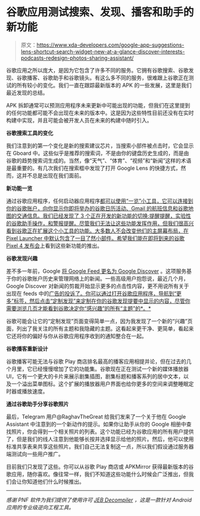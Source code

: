# 谷歌应用测试搜索、发现、播客和助手的新功能

> 原文：<https://www.xda-developers.com/google-app-suggestions-lens-shortcut-search-widget-new-at-a-glance-discover-interests-podcasts-redesign-photos-sharing-assistant/>

谷歌应用之所以庞大，是因为它包含了许多不同的服务。它拥有谷歌搜索、谷歌发现、谷歌播客、谷歌助手和谷歌镜头。有这么多不同的服务，很难跟上谷歌正在测试的所有较小的变化。我们一直在跟踪最新版本的 APK 的一些发展，这里是我们最近发现的总结。

APK 拆卸通常可以预测应用程序未来更新中可能出现的功能，但我们在这里提到的任何功能都可能不会出现在未来的版本中。这是因为这些特性目前还没有在实时构建中实现，并且可能会被开发人员在未来的构建中随时引入。

**谷歌搜索工具的变化**

我们注意到的第一个变化是新的搜索建议芯片，当搜索小部件被点击时，它会显示在 Gboard 中。这些似乎是推荐的搜索词，不是由你的键盘历史生成的，而是由谷歌的趋势搜索词生成的。当然，像“天气”、“体育”、“视频”和“新闻”这样的术语是最重要的。有几次我们在搜索框中发现了打开 Google Lens 的快捷方式，然而，这并不总是出现在我们面前。

**新功能一览**

通过谷歌应用程序，任何启动器应用程序[都可以使用“一览”小工具，它可以连接到你的谷歌账户，向你显示你即将举办的谷歌日历活动、Gmail 的航班信息和谷歌地图的交通信息。我们已经发现了 3 个正在开发的新功能的切换:提醒提醒，实验性的谷歌助手操作，和警报提醒。尽管我们无法让这些功能发挥作用，但我们很高兴看到谷歌正在扩展这个小工具的功能。大多数人不会改变他们的主屏幕布局，在 Pixel Launcher 中默认包含了一目了然小部件。希望我们能在即将到来的](https://www.xda-developers.com/pixel-at-a-glance-widget-google-app/)[谷歌 Pixel 4 发布会](https://xda-developers.com/tag/google-pixel4)上看到这些新功能的推出。

**谷歌发现兴趣**

差不多一年前，Google [将 Google Feed 更名为 Google Discover](https://www.xda-developers.com/google-feed-rebrand-discover/) 。这项服务基于你的谷歌账户历史来管理网络上的新闻。一些高级用户抱怨说，最近几个月，Google Discover 对新闻的剪裁开始显示更多的点击性内容，更不用说所有关于出现在 feeds 中的[广告的投诉了。你可以通过打开谷歌应用程序，导航到“更多”标签，然后点击“定制发现”来定制在你的谷歌发现提要中显示的内容，尽管你需要浏览几页才能看到谷歌决定你“感兴趣”的所有“主题”的*。*](https://www.xda-developers.com/google-ads-discover-gallery/)

谷歌可能会让它的“定制发现”页面变得简单一点，因为我发现了一个新的“兴趣”页面，列出了我关注的所有主题和我隐藏的主题。这看起来更干净、更简单，看起来它还将你的偏好与你从谷歌应用程序收到的通知整合在一起。

**谷歌播客重新设计**

谷歌播客可能无法与谷歌 Play 商店排名最高的播客应用相提并论，但在过去的几个月里，它已经慢慢增加了它的功能集。谷歌现在正在测试一个新的媒体播放器 UI，它有一个更大的卡片来展示剧集插图，剧集标题和播客系列的居中文本，以及一个溢出菜单图标。这个扩展的播放器用户界面也给你更多的空间来调整睡眠定时器或播放速度。

**通过谷歌助手分享谷歌照片**

最后，Telegram 用户@RaghavTheGreat 给我们发来了一个关于他在 Google Assistant 中注意到的一个新动作的提示。如果你让助手从你的 Google 相册中查找照片，你会得到一个相关照片的列表。这个功能已经为谷歌应用的所有用户提供了，但是我们的线人注意到他能够长按并选择显示给他的照片。然后，他可以使用标准共享表来共享这些照片。我们自己无法复制这一点，所以我们假设通过服务器端测试向一些用户推广。

目前我们只发现了这些。你可以从谷歌 Play 商店或 APKMirror 获得最新版本的谷歌应用，随你喜欢。像往常一样，我们不知道这些功能什么时候会广泛推出，但我们会让你知道他们什么时候推出。

* * *

*感谢 PNF 软件为我们提供了使用许可 [JEB Decompiler](https://www.pnfsoftware.com/?aid=xdadev) ，这是一款针对 Android 应用的专业级逆向工程工具。*
